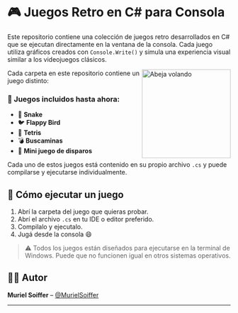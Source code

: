 # 🎮 Juegos Retro en C# para Consola

Este repositorio contiene una colección de juegos retro desarrollados en C# que se ejecutan directamente en la ventana de la consola. Cada juego utiliza gráficos creados con `Console.Write()` y simula una experiencia visual similar a los videojuegos clásicos.

<img align="right" width=200px alt="Abeja volando" src="https://64.media.tumblr.com/daeb4d9394fa0cf35144bd4a8778eb07/tumblr_n90wfpNybu1tha1vgo2_r1_250.gif"/>

Cada carpeta en este repositorio contiene un juego distinto:

### 🎲 Juegos incluidos hasta ahora:

  - 🐍 **Snake**
  - 🐦 **Flappy Bird**
  - 🔲 **Tetris**
  - 💣 **Buscaminas**
  - 🔫 **Mini juego de disparos**

Cada uno de estos juegos está contenido en su propio archivo `.cs` y puede compilarse y ejecutarse individualmente.

## 🚀 Cómo ejecutar un juego

1. Abrí la carpeta del juego que quieras probar.
2. Abrí el archivo `.cs` en tu IDE o editor preferido.
3. Compilalo y ejecutalo.
4. Jugá desde la consola 😄

> ⚠️ Todos los juegos están diseñados para ejecutarse en la terminal de Windows. Puede que no funcionen igual en otros sistemas operativos.

## 👩‍💻 Autor

**Muriel Soiffer** – [@MurielSoiffer](https://github.com/MurielSoiffer)

---
